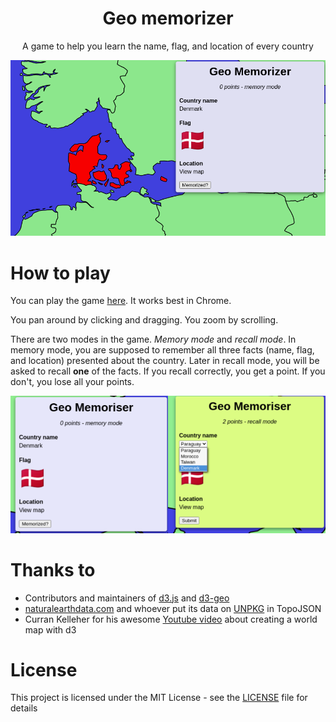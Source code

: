 <h1 align="center">Geo memorizer</h1>
<p align="center">A game to help you learn the name, flag, and location of every country</p>

![preview](./preview.png)

# How to play

You can play the game [here](https://geo-memorizer.web.app/). It works best in Chrome.

You pan around by clicking and dragging. You zoom by scrolling.

There are two modes in the game. _Memory mode_ and _recall mode_. In memory mode, you are supposed to remember all three facts (name, flag, and location) presented about the country. Later in recall mode, you will be asked to recall **one** of the facts. If you recall correctly, you get a point. If you don't, you lose all your points.

![modes](./modes-preview.png)

# Thanks to

- Contributors and maintainers of [d3.js](https://github.com/d3/d3) and [d3-geo](https://github.com/d3/d3-geo)
- [naturalearthdata.com](https://www.naturalearthdata.com/) and whoever put its data on [UNPKG](https://unpkg.com/browse/world-atlas@2.0.2/README.md) in TopoJSON
- Curran Kelleher for his awesome [Youtube video](https://www.youtube.com/watch?v=Qw6uAg3EO64) about creating a world map with d3

# License

This project is licensed under the MIT License - see the [LICENSE](LICENSE) file for details
